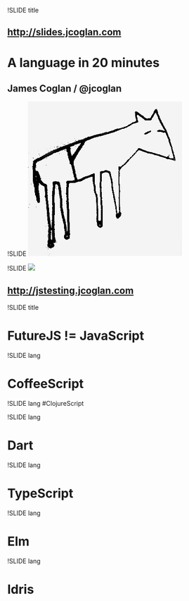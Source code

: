 !SLIDE title
## http://slides.jcoglan.com
# A language in 20 minutes
## James Coglan / @jcoglan

!SLIDE
![](horse.png)

!SLIDE
![](jstr.png)
## http://jstesting.jcoglan.com

!SLIDE title
# FutureJS != JavaScript

!SLIDE lang
# CoffeeScript

!SLIDE lang
#ClojureScript

!SLIDE lang
# Dart

!SLIDE lang
# TypeScript

!SLIDE lang
# Elm

!SLIDE lang
# Idris
